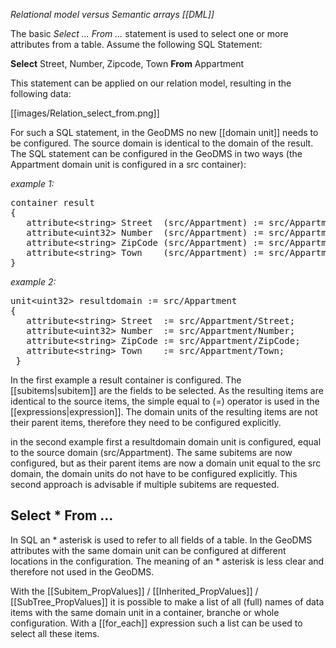 _Relational model versus Semantic arrays [[DML]]_

The basic *Select ... From ...* statement is used to select one or more attributes from a table. Assume the following SQL Statement:

**Select** Street, Number, Zipcode, Town **From** Appartment

This statement can be applied on our relation model, resulting in the following data:

[[images/Relation_select_from.png]]

For such a SQL statement, in the GeoDMS no new [[domain unit]] needs to be configured. The source domain is identical to the domain of the result. The SQL statement can be configured in the GeoDMS in two ways (the Appartment domain unit is configured in a src container):

*example 1:*

<pre>
container result
{
   attribute&lt;string&gt; Street  (src/Appartment) := src/Appartment/Street;
   attribute&lt;uint32&gt; Number  (src/Appartment) := src/Appartment/Number;
   attribute&lt;string&gt; ZipCode (src/Appartment) := src/Appartment/ZipCode;
   attribute&lt;string&gt; Town    (src/Appartment) := src/Appartment/Town;
}
</pre>

*example 2:*

<pre>
unit&lt;uint32&gt; resultdomain := src/Appartment
{
   attribute&lt;string&gt; Street  := src/Appartment/Street;
   attribute&lt;uint32&gt; Number  := src/Appartment/Number;
   attribute&lt;string&gt; ZipCode := src/Appartment/ZipCode;
   attribute&lt;string&gt; Town    := src/Appartment/Town;
 }
</pre>

In the first example a result container is configured. The [[subitems|subitem]] are the fields to be selected. As the resulting items are identical to the source items, the simple equal to (=) operator is used in the [[expressions|expression]]. The domain units of the resulting items are not their parent items, therefore they need to be configured explicitly.

in the second example first a resultdomain domain unit is configured, equal to the source domain (src/Appartment). The same subitems are now configured, but as their parent items are now a domain unit equal to the src domain, the domain units do not have to be configured explicitly. This second approach is advisable if multiple subitems are requested.

## Select * From ...

In SQL an * asterisk is used to refer to all fields of a table. In the GeoDMS attributes with the same domain unit can be configured at different locations in the configuration. The meaning of an * asterisk is less clear and therefore not used in the GeoDMS.

With the [[Subitem_PropValues]] / [[Inherited_PropValues]] / [[SubTree_PropValues]] it is possible to make a list of all (full) names of data items with the same domain unit in a container, branche or whole configuration. With a [[for_each]] expression such a list can be used to select all these items.